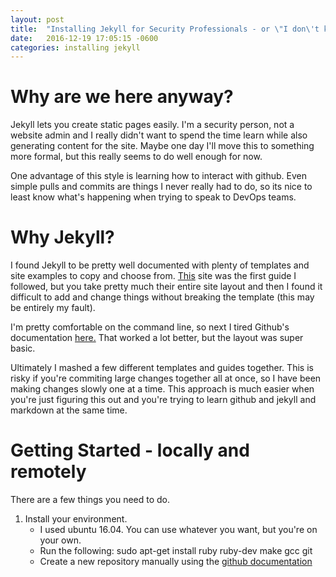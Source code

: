 ```yaml
---
layout:	post
title:  "Installing Jekyll for Security Professionals - or \"I don\'t know what I\'m doing\""
date:   2016-12-19 17:05:15 -0600
categories: installing jekyll 
---
```


# Why are we here anyway?

Jekyll lets you create static pages easily. I'm a security person, not a website admin and I really didn't want to spend the time learn while also generating content for the site. Maybe one day I'll move this to something more formal, but this really seems to do well enough for now. 

One advantage of this style is learning how to interact with github. Even simple pulls and commits are things I never really had to do, so its nice to least know what's happening when trying to speak to DevOps teams. 

# Why Jekyll?

I found Jekyll to be pretty well documented with plenty of templates and site examples to copy and choose from. [This](https://www.smashingmagazine.com/2014/08/build-blog-jekyll-github-pages/) site was the first guide I followed, but you take pretty much their entire site layout and then I found it difficult to add and change things without breaking the template \(this may be entirely my fault\). 

I'm pretty comfortable on the command line, so next I tired Github's documentation [here.](https://help.github.com/articles/using-jekyll-as-a-static-site-generator-with-github-pages/) That worked a lot better, but the layout was super basic. 

Ultimately I mashed a few different templates and guides together. This is risky if you're commiting large changes together all at once, so I have been making changes slowly one at a time. This approach is much easier when you're just figuring this out and you're trying to learn github and jekyll and markdown at the same time. 

# Getting Started - locally and remotely

There are a few things you need to do. 

1. Install your environment. 
	* I used ubuntu 16.04. You can use whatever you want, but you're on your own. 
	* Run the following:
	    sudo apt-get install ruby ruby-dev make gcc git
	* Create a new repository manually using the [github documentation](https://help.github.com/articles/using-jekyll-as-a-static-site-generator-with-github-pages/)
